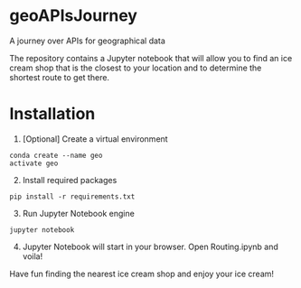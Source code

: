 # geoAPIsJourney
A journey over APIs for geographical data

The repository contains a Jupyter notebook that will allow you to find an ice cream shop that is the closest to your location and to determine the shortest route to get there. 

# Installation
1. [Optional] Create a virtual environment
```
conda create --name geo
activate geo
```

2. Install required packages
```
pip install -r requirements.txt
```

3. Run Jupyter Notebook engine
```
jupyter notebook
```

4. Jupyter Notebook will start in your browser. Open Routing.ipynb and voila! 

Have fun finding the nearest ice cream shop and enjoy your ice cream!

